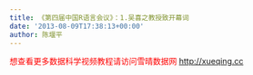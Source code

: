 ```yaml
---
title: 《第四届中国R语言会议》：1.吴喜之教授致开幕词
date: '2013-08-09T17:38:13+00:00'
author: 陈堰平
---
```


<span style="color: #ff0000;">想查看更多数据科学视频教程请访问雪晴数据网 <a style="color: #ff0000;" href="http://xueqing.cc/" target="_blank">http://xueqing.cc</a></span>
